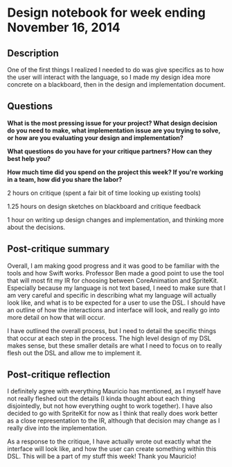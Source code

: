 # Design notebook for week ending November 16, 2014

## Description

One of the first things I realized I needed to do was give specifics as to how the user will interact with the language, so I made my design idea more concrete on a blackboard, then in the design and implementation document.


## Questions

**What is the most pressing issue for your project? What design decision do
you need to make, what implementation issue are you trying to solve, or how
are you evaluating your design and implementation?**

**What questions do you have for your critique partners? How can they best help
you?**

**How much time did you spend on the project this week? If you're working in a
team, how did you share the labor?**

2 hours on critique (spent a fair bit of time looking up existing tools)

1.25 hours on design sketches on blackboard and critique feedback

1 hour on writing up design changes and implementation, and thinking more about the decisions.

## Post-critique summary

Overall, I am making good progress and it was good to be familiar with the tools and how Swift works. Professor Ben made a good point to use the tool that will most fit my IR for choosing between CoreAnimation and SpriteKit. Especially because my language is not text based, I need to make sure that I am very careful and specific in describing what my language will actually look like, and what is to be expected for a user to use the DSL. I should have an outline of how the interactions and interface will look, and really go into more detail on how that will occur. 

I have outlined the overall process, but I need to detail the specific things that occur at each step in the process. The high level design of my DSL makes sense, but these smaller details are what I need to focus on to really flesh out the DSL and allow me to implement it.

## Post-critique reflection

I definitely agree with everything Mauricio has mentioned, as I myself have not really fleshed out the details (I kinda thought about each thing disjointedly, but not how everything ought to work together). I have also decided to go with SpriteKit for now as I think that really does work better as a close representation to the IR, although that decision may change as I really dive into the implementation.

As a response to the critique, I have actually wrote out exactly what the interface will look like, and how the user can create something within this DSL. This will be a part of my stuff this week! Thank you Mauricio!
